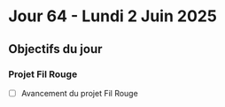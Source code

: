 # Jour 64 - Lundi 2 Juin 2025

## Objectifs du jour

### Projet Fil Rouge

- [ ] Avancement du projet Fil Rouge
